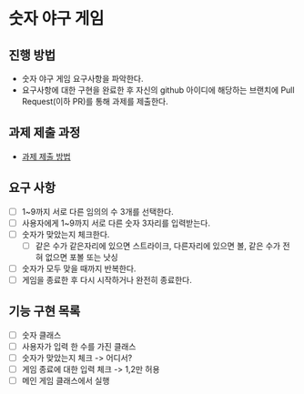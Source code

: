 # 숫자 야구 게임
## 진행 방법
* 숫자 야구 게임 요구사항을 파악한다.
* 요구사항에 대한 구현을 완료한 후 자신의 github 아이디에 해당하는 브랜치에 Pull Request(이하 PR)를 통해 과제를 제출한다.

## 과제 제출 과정
* [과제 제출 방법](https://github.com/next-step/nextstep-docs/tree/master/precourse)



## 요구 사항
- [ ] 1~9까지 서로 다른 임의의 수 3개를 선택한다.
- [ ] 사용자에게 1~9까지 서로 다른 숫자 3자리를 입력받는다.
- [ ] 숫자가 맞았는지 체크한다.
    - [ ] 같은 수가 같은자리에 있으면 스트라이크, 다른자리에 있으면 볼, 같은 수가 전혀 없으면 포볼 또는 낫싱
- [ ] 숫자가 모두 맞을 때까지 반복한다.
- [ ] 게임을 종료한 후 다시 시작하거나 완전히 종료한다.

## 기능 구현 목록
- [ ] 숫자 클래스
- [ ] 사용자가 입력 한 수를 가진 클래스
- [ ] 숫자가 맞았는지 체크 -> 어디서?
- [ ] 게임 종료에 대한 입력 체크 -> 1,2만 허용
- [ ] 메인 게임 클래스에서 실행